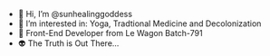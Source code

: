- 👋 Hi, I’m @sunhealinggoddess
- 👀 I’m interested in: Yoga, Tradtional Medicine and Decolonization
- 🌱 Front-End Developer from Le Wagon Batch-791
- 👽 The Truth is Out There...


<!---
sunhealinggoddess/sunhealinggoddess is a ✨ special ✨ repository because its `README.md` (this file) appears on your GitHub profile.
You can click the Preview link to take a look at your changes.
--->
